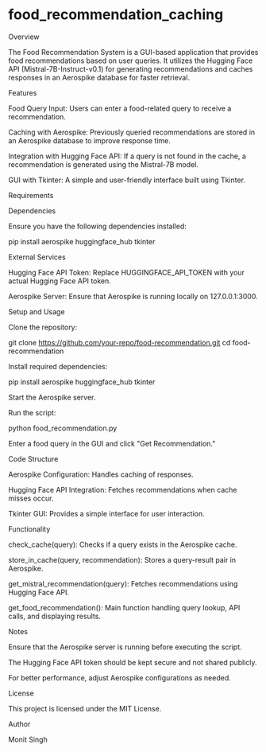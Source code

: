 # food_recommendation_caching
Overview

The Food Recommendation System is a GUI-based application that provides food recommendations based on user queries. It utilizes the Hugging Face API (Mistral-7B-Instruct-v0.1) for generating recommendations and caches responses in an Aerospike database for faster retrieval.

Features

Food Query Input: Users can enter a food-related query to receive a recommendation.

Caching with Aerospike: Previously queried recommendations are stored in an Aerospike database to improve response time.

Integration with Hugging Face API: If a query is not found in the cache, a recommendation is generated using the Mistral-7B model.

GUI with Tkinter: A simple and user-friendly interface built using Tkinter.

Requirements

Dependencies

Ensure you have the following dependencies installed:

pip install aerospike huggingface_hub tkinter

External Services

Hugging Face API Token: Replace HUGGINGFACE_API_TOKEN with your actual Hugging Face API token.

Aerospike Server: Ensure that Aerospike is running locally on 127.0.0.1:3000.

Setup and Usage

Clone the repository:

git clone https://github.com/your-repo/food-recommendation.git
cd food-recommendation

Install required dependencies:

pip install aerospike huggingface_hub tkinter

Start the Aerospike server.

Run the script:

python food_recommendation.py

Enter a food query in the GUI and click "Get Recommendation."

Code Structure

Aerospike Configuration: Handles caching of responses.

Hugging Face API Integration: Fetches recommendations when cache misses occur.

Tkinter GUI: Provides a simple interface for user interaction.

Functionality

check_cache(query): Checks if a query exists in the Aerospike cache.

store_in_cache(query, recommendation): Stores a query-result pair in Aerospike.

get_mistral_recommendation(query): Fetches recommendations using Hugging Face API.

get_food_recommendation(): Main function handling query lookup, API calls, and displaying results.

Notes

Ensure that the Aerospike server is running before executing the script.

The Hugging Face API token should be kept secure and not shared publicly.

For better performance, adjust Aerospike configurations as needed.

License

This project is licensed under the MIT License.

Author

Monit Singh

